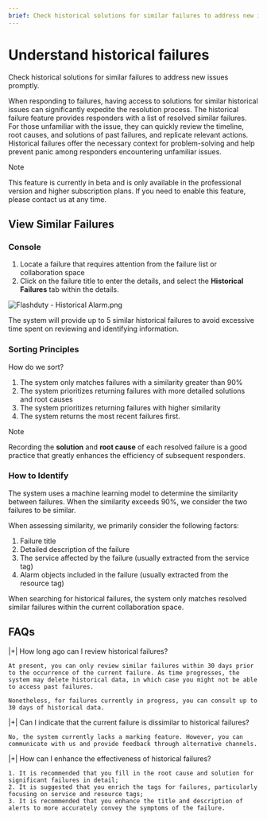```yaml
---
brief: Check historical solutions for similar failures to address new issues promptly
---
```


# Understand historical failures

Check historical solutions for similar failures to address new issues promptly.

When responding to failures, having access to solutions for similar historical issues can significantly expedite the resolution process. The historical failure feature provides responders with a list of resolved similar failures. For those unfamiliar with the issue, they can quickly review the timeline, root causes, and solutions of past failures, and replicate relevant actions. Historical failures offer the necessary context for problem-solving and help prevent panic among responders encountering unfamiliar issues.

> [!NOTE]
> This feature is currently in beta and is only available in the professional version and higher subscription plans. If you need to enable this feature, please contact us at any time.

## View Similar Failures

### Console

1. Locate a failure that requires attention from the failure list or collaboration space
2. Click on the failure title to enter the details, and select the **Historical Failures** tab within the details.

![Flashduty - Historical Alarm.png](https://fcdoc.github.io/img/zh/wu2Re-AiIWhAfr5-CbJ97oUk_2YD5I_So1EE6SbIJgo.avif)

The system will provide up to 5 similar historical failures to avoid excessive time spent on reviewing and identifying information.

### Sorting Principles

How do we sort?

1. The system only matches failures with a similarity greater than 90%
2. The system prioritizes returning failures with more detailed solutions and root causes
3. The system prioritizes returning failures with higher similarity
4. The system returns the most recent failures first.

> [!NOTE]
> Recording the **solution** and **root cause** of each resolved failure is a good practice that greatly enhances the efficiency of subsequent responders.

### How to Identify

The system uses a machine learning model to determine the similarity between failures. When the similarity exceeds 90%, we consider the two failures to be similar.

When assessing similarity, we primarily consider the following factors:

1. Failure title
2. Detailed description of the failure
3. The service affected by the failure (usually extracted from the service tag)
4. Alarm objects included in the failure (usually extracted from the resource tag)

When searching for historical failures, the system only matches resolved similar failures within the current collaboration space.

## FAQs

|+| How long ago can I review historical failures?

    At present, you can only review similar failures within 30 days prior to the occurrence of the current failure. As time progresses, the system may delete historical data, in which case you might not be able to access past failures.

    Nonetheless, for failures currently in progress, you can consult up to 30 days of historical data.

|+| Can I indicate that the current failure is dissimilar to historical failures?

    No, the system currently lacks a marking feature. However, you can communicate with us and provide feedback through alternative channels.

|+| How can I enhance the effectiveness of historical failures?

    1. It is recommended that you fill in the root cause and solution for significant failures in detail;
    2. It is suggested that you enrich the tags for failures, particularly focusing on service and resource tags;
    3. It is recommended that you enhance the title and description of alerts to more accurately convey the symptoms of the failure.
